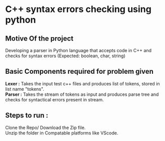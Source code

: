 # C++ syntax errors checking using python
## Motive Of the project
 Developing a parser in Python language that accepts code in C++ and checks for syntax errors (Expected: boolean, char, string)
## Basic Components required for problem given
**Lexer :** Takes the input test c++ files and produces list of tokens, stored in list name "tokens".<br/>
**Parser :** Takes the stream of tokens as input and produces parse tree and checks for syntactical errors present in stream.
## Steps to run :
Clone the Repo/ Download the Zip file.<br/>
Unzip the folder in Compatable platforms like VScode.<br/>


